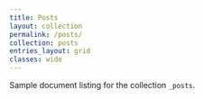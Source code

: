 ```yaml
---
title: Posts
layout: collection
permalink: /posts/
collection: posts
entries_layout: grid
classes: wide
---
```


Sample document listing for the collection `_posts`.
